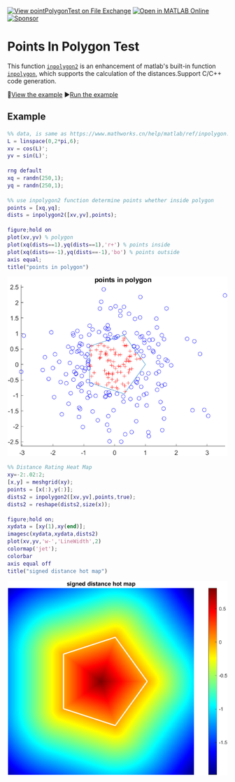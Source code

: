 [![View pointPolygonTest on File Exchange](https://www.mathworks.com/matlabcentral/images/matlab-file-exchange.svg)](https://ww2.mathworks.cn/matlabcentral/fileexchange/119418-pointpolygontest) 
[![Open in MATLAB Online](https://www.mathworks.com/images/responsive/global/open-in-matlab-online.svg)](https://matlab.mathworks.com/open/github/v1?repo=cuixing158/pointPolygonTest&file=demo.m)
[![Sponsor](https://img.shields.io/badge/Sponsor-%E2%9D%A4-red)](https://raw.githubusercontent.com/cuixing158/OpticalFlow-Visualization/refs/heads/main/README_media/sponsors.jpg)

# Points In Polygon Test

This function [`inpolygon2`](./inpolygon2.m) is an enhancement of matlab's built-in function [`inpolygon`](https://www.mathworks.cn/help/matlab/ref/inpolygon.html), which supports the calculation of the distances.Support C/C++ code generation.

:eyes:[View the example](https://viewer.mathworks.com/?viewer=plain_code&url=https%3A%2F%2Fww2.mathworks.cn%2Fmatlabcentral%2Fmlc-downloads%2Fdownloads%2F86ed6463-8f26-4463-acc2-d739927612b1%2F53ec9495-8b54-49be-8855-fce595cdfa4e%2Ffiles%2Fdemo.m&embed=web) 
:arrow_forward:[Run the example](https://matlab.mathworks.com/open/github/v1?repo=cuixing158/pointPolygonTest&file=demo.m)

## Example

```matlab
%% data, is same as https://www.mathworks.cn/help/matlab/ref/inpolygon.html fisrst Example
L = linspace(0,2*pi,6);
xv = cos(L)';
yv = sin(L)';

rng default
xq = randn(250,1);
yq = randn(250,1);

%% use inpolygon2 function determine points whether inside polygon 
points = [xq,yq];
dists = inpolygon2([xv,yv],points);

figure;hold on
plot(xv,yv) % polygon
plot(xq(dists==1),yq(dists==1),'r+') % points inside
plot(xq(dists==-1),yq(dists==-1),'bo') % points outside
axis equal;
title("points in polygon")
```

![img](images/a.png)

```matlab
%% Distance Rating Heat Map
xy=-2:.02:2;
[x,y] = meshgrid(xy);
points = [x(:),y(:)];
dists2 = inpolygon2([xv,yv],points,true);
dists2 = reshape(dists2,size(x));

figure;hold on;
xydata = [xy(1),xy(end)];
imagesc(xydata,xydata,dists2)
plot(xv,yv,'w-','LineWidth',2)
colormap('jet');
colorbar
axis equal off
title("signed distance hot map")
```

![img](images/b.png)

